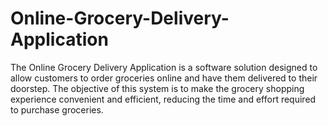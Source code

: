 # Online-Grocery-Delivery-Application
The Online Grocery Delivery Application is a software solution designed to allow customers to order groceries online and have them delivered to their doorstep. The objective of this system is to make the grocery shopping experience convenient and efficient, reducing the time and effort required to purchase groceries. 
